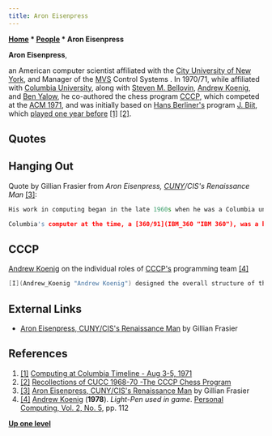 ```yaml
---
title: Aron Eisenpress
---
```

**[Home](Home "Home") * [People](People "People") * Aron Eisenpress**

**Aron Eisenpress**,

an American computer scientist affiliated with the [City University of New York](https://en.wikipedia.org/wiki/City_University_of_New_York), and Manager of the [MVS](https://en.wikipedia.org/wiki/MVS) Control Systems . In 1970/71, while affiliated with [Columbia University](Columbia_University "Columbia University"), along with [Steven M. Bellovin](Steven_M._Bellovin "Steven M. Bellovin"), [Andrew Koenig](Andrew_Koenig "Andrew Koenig"), and [Ben Yalow](Ben_Yalow "Ben Yalow"), he co-authored the chess program [CCCP](</CCCP_(US)> "CCCP (US)"), which competed at the [ACM 1971](ACM_1971 "ACM 1971"), and was initially based on [Hans Berliner's](Hans_Berliner "Hans Berliner") program [J. Biit](J._Biit "J. Biit"), which [played one year before](ACM_1970 "ACM 1970") <a id="cite-note-1" href="#cite-ref-1">[1]</a> <a id="cite-note-2" href="#cite-ref-2">[2]</a>.

## Quotes

## Hanging Out

Quote by Gillian Frasier from *Aron Eisenpress, [CUNY](https://en.wikipedia.org/wiki/City_University_of_New_York)/CIS's Renaissance Man* <a id="cite-note-3" href="#cite-ref-3">[3]</a>:

```C++
His work in computing began in the late 1960s when he was a Columbia undergraduate, "hanging out," as he describes it, with friends around the computer center. (Some things don't change. Most academic computer centers still have students hanging around, asking questions about new gadgets and helping out whenever they are allowed to.)

```

```C++
Columbia's computer at the time, a [360/91](IBM_360 "IBM 360"), was a huge machine with all of 2M memory. Its operating system was [MVT](https://en.wikipedia.org/wiki/OS/360_and_successors#MVT) with ASP, the precursors of [MVS](https://en.wikipedia.org/wiki/MVS) and [JES3](https://en.wikipedia.org/wiki/JES3) at CUNY/CIS. Most jobs were submitted on [cards](https://en.wikipedia.org/wiki/Punched_card) but there were a few [CRT 2260](https://en.wikipedia.org/wiki/IBM_2260) terminals which could logon to CLEO and CRBE, precursors of our [WYLBUR](https://en.wikipedia.org/wiki/ORVYL_and_WYLBUR). 

```

## CCCP

[Andrew Koenig](Andrew_Koenig "Andrew Koenig") on the individual roles of [CCCP's](</CCCP_(US)> "CCCP (US)") programming team <a id="cite-note-4" href="#cite-ref-4">[4]</a>

```C++
[I](Andrew_Koenig "Andrew Koenig") designed the overall structure of the program and coded much of the [human interface](User_Interface "User Interface"). [Steve](Steven_M._Bellovin "Steven M. Bellovin") wrote the [tree searching](Search "Search") and [pruning](Pruning "Pruning") routines, [Ben](Ben_Yalow "Ben Yalow") did the [move generation](Move_Generation "Move Generation") and [evaluation routines](Evaluation "Evaluation"), and Aron wrote the part of the human interface that made it possible to [enter moves](Entering_Moves "Entering Moves") at a [2250 display](https://en.wikipedia.org/wiki/IBM_2250) with a [light pen](https://en.wikipedia.org/wiki/Light_pen) ...

```

## External Links

- [Aron Eisenpress, CUNY/CIS's Renaissance Man](http://www1.cuny.edu/events/fyei/fall_1996/eisenpress.html) by Gillian Frasier

## References

1. <a id="cite-ref-1" href="#cite-note-1">[1]</a> [Computing at Columbia Timeline - Aug 3-5, 1971](http://www.columbia.edu/cu/computinghistory/index.html#cccp)
1. <a id="cite-ref-2" href="#cite-note-2">[2]</a> [Recollections of CUCC 1968-70 -The CCCP Chess Program](http://www.columbia.edu/cu/computinghistory/elliott-frank.html#cccp)
1. <a id="cite-ref-3" href="#cite-note-3">[3]</a> [Aron Eisenpress, CUNY/CIS's Renaissance Man](http://www1.cuny.edu/events/fyei/fall_1996/eisenpress.html) by Gillian Frasier
1. <a id="cite-ref-4" href="#cite-note-4">[4]</a> [Andrew Koenig](Andrew_Koenig "Andrew Koenig") (**1978**). *Light-Pen used in game*. [Personal Computing, Vol. 2, No. 5](Personal_Computing#2_5 "Personal Computing"), pp. 112

**[Up one level](People "People")**

